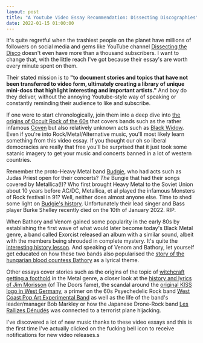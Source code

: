 ```yaml
---
layout: post
title: "A Youtube Video Essay Recommendation: Dissecting Discographies"
date: 2022-01-15 01:00:00
---
```


It's quite regretful when the trashiest people on the planet have millions of followers on social media and gems like YouTube channel [Dissecting the Disco](https://www.youtube.com/c/DissectingtheDisco/videos) doesn't even have more than a thousand subscribers. I want to change that, with the little reach I've got because their essay's are worth every minute spent on them.

Their stated mission is to __"to document stories and topics that have not been transferred to video form, ultimately creating a library of unique mini-docs that highlight interesting and important artists."__ And boy do they deliver, without the annoying Youtube-style way of speaking or constantly reminding their audience to like and subscribe.

If one were to start chronologically, join them into a deep dive into [the origins of Occult Rock of the 60s](https://www.youtube.com/watch?v=5Nkn8XP1zNk) that covers bands such as the rather infamous [Coven](https://en.wikipedia.org/wiki/Coven_(band)) but also relatively unknown acts such as [Black Widow](https://en.wikipedia.org/wiki/Black_Widow_(band)). Even if you're into Rock/Metal/Alternative music, you'll most likely learn something from this video essay. If you thought our oh so liberal democracies are really that free you'll be surprised that it just took some satanic imagery to get your music and concerts banned in a lot of western countries. 

Remember the proto-Heavy Metal band [Budgie](https://www.metal-archives.com/bands/Budgie/1039), who had acts such as Judas Priest open for their concerts? *The* Bungie that had their songs covered by Metallica(!)? Who first brought Heavy Metal to the Soviet Union about 10 years before AC/DC, Metallica, et al played the infamous Monsters of Rock festival in 91? Well, neither does almost anyone else. Time to shed some light on [Budgie's history](https://www.youtube.com/watch?v=fvtlBmvHSxw). Unfortunately their lead singer and Bass player Burke Shelley recently died on the 10th of January 2022. RIP.

When Bathory and Venom gained some popularity in the early 80s by establishing the first wave of what would later become today's Black Metal genre, a band called Exorcist released an album with a similar sound, albeit with the members being shrouded in complete mystery. It's quite the [interesting history lesson](https://www.youtube.com/watch?v=xmMHaW1Nk-Y). And speaking of Venom and Bathory, let yourself get educated on how these two bands also popularised the [story of the hungarian blood countess Bathory](https://www.youtube.com/watch?v=nAj8KkUa2lM&t=2s) as a lyrical theme. 

Other essays cover stories such as the origins of the topic of [witchcraft getting a foothold](https://www.youtube.com/watch?v=nAj8KkUa2lM&t=2s) in the Metal genre, a closer look at the [history and lyrics of Jim Morisson](https://www.youtube.com/watch?v=5bUQUPUIB-E) (of The Doors fame), the scandal around the [original KISS logo in West Germany](https://www.youtube.com/watch?v=5UaBnxMD_4Y), a primer on the 60s Psyechedelic Rock band [West Coast Pop Art Experimental Band](https://www.youtube.com/watch?v=i_I1fmCKlUI) as well as the life of the band's leader/manager Bob Markley or how the Japanese Drone-Rock band [Les Rallizes Dénudés](https://youtu.be/BDpVnsH9y8c) was connected to a terrorist plane hijacking.

I've discovered a lot of new music thanks to these video essays and this is the first time I've actually clicked on the fucking bell icon to receive notifications for new video releases.s